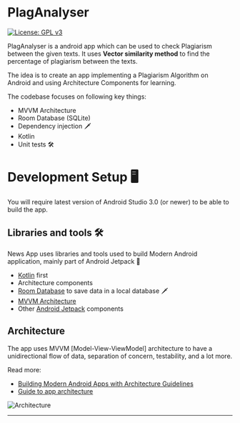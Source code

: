 # PlagAnalyser
[![License: GPL v3](https://img.shields.io/badge/License-GPLv3-blue.svg)](https://github.com/surya-x/PlagAnalyser/blob/main/LICENSE)

PlagAnalyser is a android app which can be used to check Plagiarism between the given texts. It uses **Vector similarity method** to find the percentage of plagiarism between the texts. 

The idea is to create an app implementing a Plagiarism Algorithm on Android and using Architecture Components for learning. 

The codebase focuses on following key things:
- MVVM Architecture
- Room Database (SQLite)
- Dependency injection 🗡
- Kotlin
- Unit tests 🛠

# Development Setup 🖥

You will require latest version of Android Studio 3.0 (or newer) to be able to build the app.


## Libraries and tools 🛠

News App uses libraries and tools used to build Modern Android application, mainly part of Android Jetpack 🚀

- [Kotlin](https://kotlinlang.org/) first
- Architecture components
- [Room Database](https://developer.android.com/training/data-storage/room) to save data in a local database 🗡
- [MVVM Architecture](https://developer.android.com/jetpack/guide)
- Other [Android Jetpack](https://developer.android.com/jetpack) components


## Architecture

The app uses MVVM [Model-View-ViewModel] architecture to have a unidirectional flow of data, separation of concern, testability, and a lot more.

Read more: 
- [Building Modern Android Apps with Architecture Guidelines](https://medium.com/@aky/building-modern-apps-using-the-android-architecture-guidelines-3238fff96f14)
- [Guide to app architecture](https://developer.android.com/jetpack/docs/guide)

![Architecture](https://developer.android.com/topic/libraries/architecture/images/final-architecture.png)



--------------------
